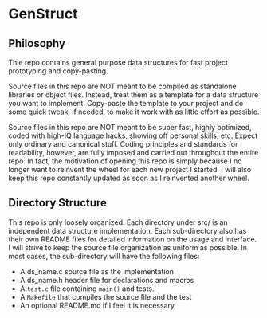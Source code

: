# GenStruct

## Philosophy

Thie repo contains general purpose data structures for fast project prototyping and copy-pasting. 

Source files in this repo are NOT meant to be compiled as standalone libraries or object files. Instead,
treat them as a template for a data structure you want to implement. Copy-paste the template to your project
and do some quick tweak, if needed, to make it work with as little effort as possible.

Source files in this repo are NOT meant to be super fast, highly optimized, coded with high-IQ language hacks,
showing off personal skills, etc. Expect only ordinary and canonical stuff. 
Coding principles and standards for readability, however, are fully imposed and carried out throughout the entire repo.
In fact, the motivation of opening this repo is simply because I no longer want to reinvent the wheel for each new
project I started. I will also keep this repo constantly updated as soon as I reinvented another wheel.

## Directory Structure

This repo is only loosely organized. Each directory under src/ is an independent data structure implementation.
Each sub-directory also has their own README files for detailed information on the usage and interface. 
I will strive to keep the source file organization as uniform as possible. In most cases, the sub-directory will
have the following files:

- A ds_name.c source file as the implementation
- A ds_name.h header file for declarations and macros
- A `test.c` file containing `main()` and tests.
- A `Makefile` that compiles the source file and the test
- An optional README.md if I feel it is necessary
